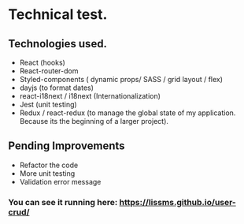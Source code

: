 
# Technical test.

## Technologies  used.
- React (hooks)
- React-router-dom 
- Styled-components ( dynamic props/ SASS / grid layout / flex)
- dayjs (to format dates)
- react-i18next / i18next (Internationalization)
- Jest (unit testing)
- Redux / react-redux (to manage the global state of my application. Because its the beginning of a larger project). 

## Pending Improvements 
- Refactor the code
- More unit testing
- Validation error message


### You can see it running here: https://lissms.github.io/user-crud/
